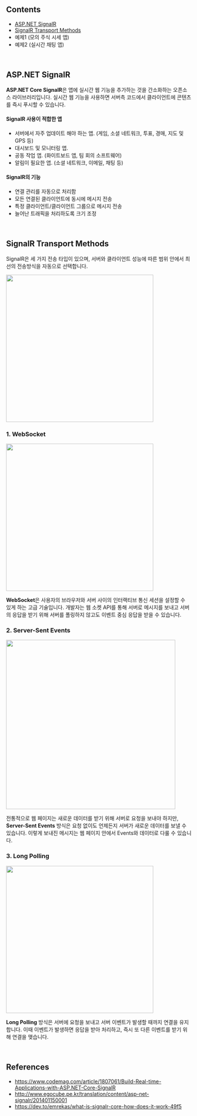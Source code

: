 ## Contents
- [ASP.NET SignalR](#aspnet-signalr)
- [SignalR Transport Methods](#signalr-transport-methods)
- 예제1 (모의 주식 시세 앱)
- 예제2 (실시간 채팅 앱)

<br/>

## ASP.NET SignalR
**ASP.NET Core SignalR**은 앱에 실시간 웹 기능을 추가하는 것을 간소화하는 오픈소스 라이브러리입니다. 실시간 웹 기능을 사용하면 서버측 코드에서 클라이언트에 콘텐츠를 즉시 푸시할 수 있습니다.

#### SignalR 사용이 적합한 앱
- 서버에서 자주 업데이트 해야 하는 앱. (게임, 소셜 네트워크, 투표, 경매, 지도 및 GPS 등)
- 대시보드 및 모니터링 앱.
- 공동 작업 앱. (화이트보드 앱, 팀 회의 소프트웨어)
- 알림이 필요한 앱. (소셜 네트워크, 이메일, 채팅 등)

#### SignalR의 기능
- 연결 관리를 자동으로 처리함
- 모든 연결된 클라이언트에 동시에 메시지 전송
- 특정 클라이언트/클라이언트 그룹으로 메시지 전송
- 늘어난 트래픽을 처리하도록 크기 조정

<br/>

## SignalR Transport Methods
SignalR은 세 가지 전송 타입이 있으며, 서버와 클라이언트 성능에 따른 범위 안에서 최선의 전송방식을 자동으로 선택합니다.

<img src="https://user-images.githubusercontent.com/74305823/156685043-2409d707-b71c-4a3f-8bf3-dbe4f9ad9888.png" width="400"/>

### 1. WebSocket

<img src="https://user-images.githubusercontent.com/74305823/156685249-c5db8cdc-f2f1-4bdb-91b2-61706978375e.png" width="400"/>

**WebSocket**은 사용자의 브라우저와 서버 사이의 인터랙티브 통신 세션을 설정할 수 있게 하는 고급 기술입니다. 개발자는 웹 소켓 API를 통해 서버로 메시지를 보내고 서버의 응답을 받기 위해 서버를 폴링하지 않고도 이벤트 중심 응답을 받을 수 있습니다.

### 2. Server-Sent Events

<img src="https://user-images.githubusercontent.com/74305823/156686190-8d7f010a-eae6-4c23-93db-fb948813c731.png" width="460"/>

전통적으로 웹 페이지는 새로운 데이터를 받기 위해 서버로 요청을 보내야 하지만, **Server-Sent Events** 방식은 요청 없이도 언제든지 서버가 새로운 데이터를 보낼 수 있습니다. 이렇게 보내진 메시지는 웹 페이지 안에서 Events와 데이터로 다룰 수 있습니다.

### 3. Long Polling

<img src="https://user-images.githubusercontent.com/74305823/156686648-c98b1ba1-d498-4745-87d0-09567e9f5523.png" width="400"/>

**Long Polling** 방식은 서버에 요청을 보내고 서버 이벤트가 발생할 때까지 연결을 유지합니다. 이때 이벤트가 발생하면 응답을 받아 처리하고, 즉시 또 다른 이벤트를 받기 위해 연결을 맺습니다.

<br/>

## References
- https://www.codemag.com/article/1807061/Build-Real-time-Applications-with-ASP.NET-Core-SignalR
- http://www.egocube.pe.kr/translation/content/asp-net-signalr/201401150001
- https://dev.to/emrekas/what-is-signalr-core-how-does-it-work-49f5
